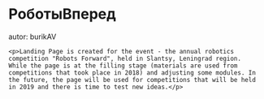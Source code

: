 <h1><strong>РоботыВперед</strong></h1>

<p> autor: burikAV </p>

    <p>Landing Page is created for the event - the annual robotics competition "Robots Forward", held in Slantsy, Leningrad region.
    While the page is at the filling stage (materials are used from competitions that took place in 2018) and adjusting some modules. In the future, the page will be used for competitions that will be held in 2019 and there is time to test new ideas.</p>
    

